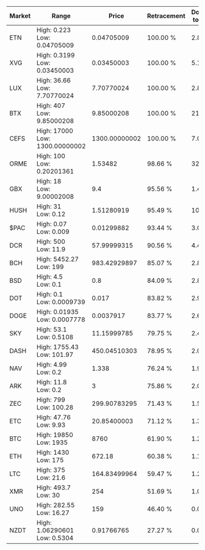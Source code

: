 | Market | Range | Price| Retracement | Doubles to 50% |
| --- | --- | --- | --- | --- |
| ETN | High: 0.223<br />Low: 0.04705009 | 0.04705009 | 100.00 % | 2.87 |
| XVG | High: 0.3199<br />Low: 0.03450003 | 0.03450003 | 100.00 % | 5.14 |
| LUX | High: 36.66<br />Low: 7.70770024 | 7.70770024 | 100.00 % | 2.88 |
| BTX | High: 407<br />Low: 9.85000208 | 9.85000208 | 100.00 % | 21.16 |
| CEFS | High: 17000<br />Low: 1300.00000002 | 1300.00000002 | 100.00 % | 7.04 |
| ORME | High: 100<br />Low: 0.20201361 | 1.53482 | 98.66 % | 32.64 |
| GBX | High: 18<br />Low: 9.00002008 | 9.4 | 95.56 % | 1.44 |
| HUSH | High: 31<br />Low: 0.12 | 1.51280919 | 95.49 % | 10.29 |
| $PAC | High: 0.07<br />Low: 0.009 | 0.01299882 | 93.44 % | 3.04 |
| DCR | High: 500<br />Low: 11.9 | 57.99999315 | 90.56 % | 4.41 |
| BCH | High: 5452.27<br />Low: 199 | 983.42929897 | 85.07 % | 2.87 |
| BSD | High: 4.5<br />Low: 0.1 | 0.8 | 84.09 % | 2.88 |
| DOT | High: 0.1<br />Low: 0.0009739 | 0.017 | 83.82 % | 2.97 |
| DOGE | High: 0.01935<br />Low: 0.0007778 | 0.0037917 | 83.77 % | 2.65 |
| SKY | High: 53.1<br />Low: 0.5108 | 11.15999785 | 79.75 % | 2.40 |
| DASH | High: 1755.43<br />Low: 101.97 | 450.04510303 | 78.95 % | 2.06 |
| NAV | High: 4.99<br />Low: 0.2 | 1.338 | 76.24 % | 1.94 |
| ARK | High: 11.8<br />Low: 0.2 | 3 | 75.86 % | 2.00 |
| ZEC | High: 799<br />Low: 100.28 | 299.90783295 | 71.43 % | 1.50 |
| ETC | High: 47.76<br />Low: 9.93 | 20.85400003 | 71.12 % | 1.38 |
| BTC | High: 19850<br />Low: 1935 | 8760 | 61.90 % | 1.24 |
| ETH | High: 1430<br />Low: 175 | 672.18 | 60.38 % | 1.19 |
| LTC | High: 375<br />Low: 21.6 | 164.83499964 | 59.47 % | 1.20 |
| XMR | High: 493.7<br />Low: 30 | 254 | 51.69 % | 1.03 |
| UNO | High: 282.55<br />Low: 16.27 | 159 | 46.40 % | 0.00 |
| NZDT | High: 1.06290601<br />Low: 0.5304 | 0.91766765 | 27.27 % | 0.00 |
